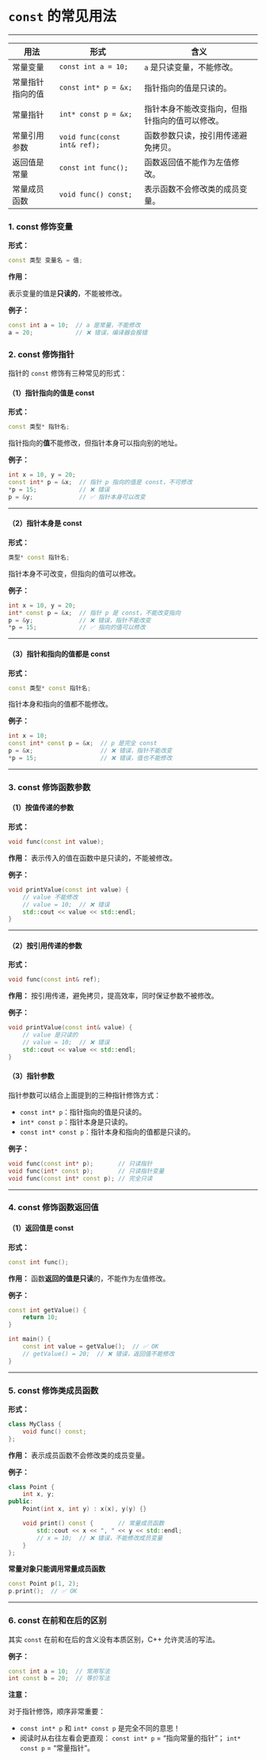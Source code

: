 # `const` 的常见用法

------

| **用法**         | **形式**                     | **含义**                                       |
| ---------------- | ---------------------------- | ---------------------------------------------- |
| 常量变量         | `const int a = 10;`          | `a` 是只读变量，不能修改。                     |
| 常量指针指向的值 | `const int* p = &x;`         | 指针指向的值是只读的。                         |
| 常量指针         | `int* const p = &x;`         | 指针本身不能改变指向，但指针指向的值可以修改。 |
| 常量引用参数     | `void func(const int& ref);` | 函数参数只读，按引用传递避免拷贝。             |
| 返回值是常量     | `const int func();`          | 函数返回值不能作为左值修改。                   |
| 常量成员函数     | `void func() const;`         | 表示函数不会修改类的成员变量。                 |

### **1. const 修饰变量**

**形式：**

```cpp
const 类型 变量名 = 值;
```

**作用：**

表示变量的值是**只读的**，不能被修改。

**例子：**

```cpp
const int a = 10;  // a 是常量，不能修改
a = 20;            // ❌ 错误，编译器会报错
```

### **2. const 修饰指针**

指针的 `const` 修饰有三种常见的形式：

#### **（1）指针指向的值是 const**

**形式：**

```cpp
const 类型* 指针名;
```

指针指向的**值**不能修改，但指针本身可以指向别的地址。

**例子：**

```cpp
int x = 10, y = 20;
const int* p = &x;  // 指针 p 指向的值是 const，不可修改
*p = 15;            // ❌ 错误
p = &y;             // ✅ 指针本身可以改变
```

------

#### **（2）指针本身是 const**

**形式：**

```cpp
类型* const 指针名;
```

指针本身不可改变，但指向的值可以修改。

**例子：**

```cpp
int x = 10, y = 20;
int* const p = &x;  // 指针 p 是 const，不能改变指向
p = &y;             // ❌ 错误，指针不能改变
*p = 15;            // ✅ 指向的值可以修改
```

------

#### **（3）指针和指向的值都是 const**

**形式：**

```cpp
const 类型* const 指针名;
```

指针本身和指向的值都不能修改。

**例子：**

```cpp
int x = 10;
const int* const p = &x;  // p 是完全 const
p = &x;                   // ❌ 错误，指针不能改变
*p = 15;                  // ❌ 错误，值也不能修改
```

------

### **3. const 修饰函数参数**

#### **（1）按值传递的参数**

**形式：**

```cpp
void func(const int value);
```

**作用：** 表示传入的值在函数中是只读的，不能被修改。

**例子：**

```cpp
void printValue(const int value) {
    // value 不能修改
    // value = 10;  // ❌ 错误
    std::cout << value << std::endl;
}
```

------

#### **（2）按引用传递的参数**

**形式：**

```cpp
void func(const int& ref);
```

**作用：** 按引用传递，避免拷贝，提高效率，同时保证参数不被修改。

**例子：**

```cpp
void printValue(const int& value) {
    // value 是只读的
    // value = 10;  // ❌ 错误
    std::cout << value << std::endl;
}
```

#### **（3）指针参数**

指针参数可以结合上面提到的三种指针修饰方式：

- `const int* p`：指针指向的值是只读的。
- `int* const p`：指针本身是只读的。
- `const int* const p`：指针本身和指向的值都是只读的。

**例子：**

```cpp
void func(const int* p);       // 只读指针
void func(int* const p);       // 只读指针变量
void func(const int* const p); // 完全只读
```

------

### **4. const 修饰函数返回值**

#### **（1）返回值是 const**

**形式：**

```cpp
const int func();
```

**作用：** 函数**返回的值是只读**的，不能作为左值修改。

**例子：**

```cpp
const int getValue() {
    return 10;
}

int main() {
    const int value = getValue();  // ✅ OK
    // getValue() = 20;  // ❌ 错误，返回值不能修改
}
```

------

### **5. const 修饰类成员函数**

**形式：**

```cpp
class MyClass {
    void func() const;
};
```

**作用：** 表示成员函数不会修改类的成员变量。

**例子：**

```cpp
class Point {
    int x, y;
public:
    Point(int x, int y) : x(x), y(y) {}

    void print() const {       // 常量成员函数
        std::cout << x << ", " << y << std::endl;
        // x = 10;  // ❌ 错误，不能修改成员变量
    }
};
```

**常量对象只能调用常量成员函数**

```cpp
const Point p(1, 2);
p.print();  // ✅ OK
```

------

### **6. const 在前和在后的区别**

其实 `const` 在前和在后的含义没有本质区别，C++ 允许灵活的写法。

**例子：**

```cpp
const int a = 10;  // 常用写法
int const b = 20;  // 等价写法
```

**注意：**

对于指针修饰，顺序非常重要：

- `const int* p` 和 `int* const p` 是完全不同的意思！
- 阅读时从右往左看会更直观：
   `const int* p` = “指向常量的指针”；
   `int* const p` = “常量指针”。